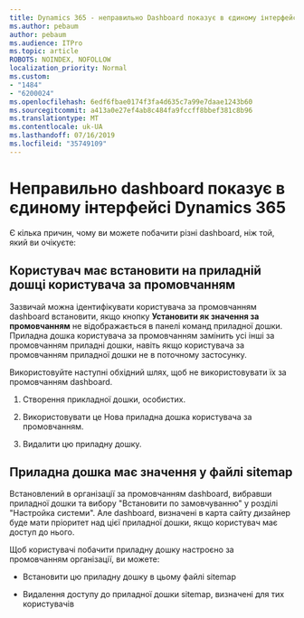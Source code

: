 ```yaml
---
title: Dynamics 365 - неправильно Dashboard показує в єдиному інтерфейсі Dynamics 365
ms.author: pebaum
author: pebaum
ms.audience: ITPro
ms.topic: article
ROBOTS: NOINDEX, NOFOLLOW
localization_priority: Normal
ms.custom:
- "1484"
- "6200024"
ms.openlocfilehash: 6edf6fbae0174f3fa4d635c7a99e7daae1243b60
ms.sourcegitcommit: a413a0e27ef4ab8c484fa9fccff8bbef381c8b96
ms.translationtype: MT
ms.contentlocale: uk-UA
ms.lasthandoff: 07/16/2019
ms.locfileid: "35749109"
---
```

# <a name="wrong-dashboard-shows-in-dynamics-365-unified-interface"></a>Неправильно dashboard показує в єдиному інтерфейсі Dynamics 365

Є кілька причин, чому ви можете побачити різні dashboard, ніж той, який ви очікуєте:

## <a name="the-user-has-set-a-user-default-dashboard"></a>Користувач має встановити на приладній дошці користувача за промовчанням 

Зазвичай можна ідентифікувати користувача за промовчанням dashboard встановити, якщо кнопку **Установити як значення за промовчанням** не відображається в панелі команд приладної дошки. Приладна дошка користувача за промовчанням замінить усі інші за промовчанням приладні дошки, навіть якщо користувача за промовчанням приладної дошки не в поточному застосунку.

Використовуйте наступні обхідний шлях, щоб не використовувати їх за промовчанням dashboard.

1. Створення прикладної дошки, особистих.

2. Використовувати це Нова приладна дошка користувача за промовчанням.

3. Видалити цю приладну дошку.

## <a name="the-dashboard-is-set-in-the-sitemap"></a>Приладна дошка має значення у файлі sitemap

Встановлений в організації за промовчанням dashboard, вибравши приладної дошки та вибору "Встановити по замовчуванню" у розділі "Настройка системи". Але dashboard, визначені в карта сайту дизайнер буде мати пріоритет над цієї приладної дошки, якщо користувач має доступ до нього.

Щоб користувачі побачити приладну дошку настроєно за промовчанням організації, ви можете:

* Встановити цю приладну дошку в цьому файлі sitemap

* Видалення доступу до приладної дошки sitemap, визначені для тих користувачів
